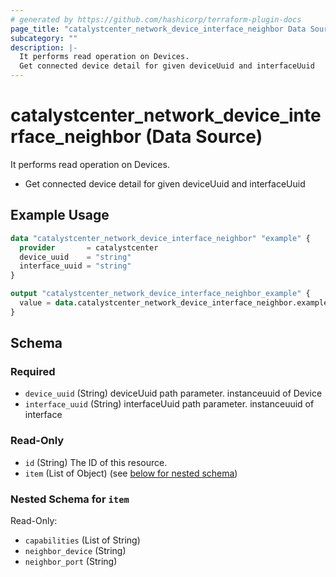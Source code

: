 ```yaml
---
# generated by https://github.com/hashicorp/terraform-plugin-docs
page_title: "catalystcenter_network_device_interface_neighbor Data Source - terraform-provider-catalystcenter"
subcategory: ""
description: |-
  It performs read operation on Devices.
  Get connected device detail for given deviceUuid and interfaceUuid
---
```


# catalystcenter_network_device_interface_neighbor (Data Source)

It performs read operation on Devices.

- Get connected device detail for given deviceUuid and interfaceUuid

## Example Usage

```terraform
data "catalystcenter_network_device_interface_neighbor" "example" {
  provider       = catalystcenter
  device_uuid    = "string"
  interface_uuid = "string"
}

output "catalystcenter_network_device_interface_neighbor_example" {
  value = data.catalystcenter_network_device_interface_neighbor.example.item
}
```

<!-- schema generated by tfplugindocs -->
## Schema

### Required

- `device_uuid` (String) deviceUuid path parameter. instanceuuid of Device
- `interface_uuid` (String) interfaceUuid path parameter. instanceuuid of interface

### Read-Only

- `id` (String) The ID of this resource.
- `item` (List of Object) (see [below for nested schema](#nestedatt--item))

<a id="nestedatt--item"></a>
### Nested Schema for `item`

Read-Only:

- `capabilities` (List of String)
- `neighbor_device` (String)
- `neighbor_port` (String)
